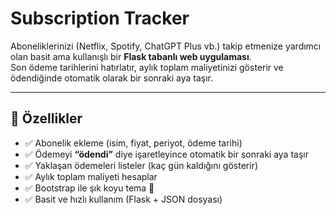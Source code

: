 # Subscription Tracker

Aboneliklerinizi (Netflix, Spotify, ChatGPT Plus vb.) takip etmenize yardımcı olan basit ama kullanışlı bir **Flask tabanlı web uygulaması**.  
Son ödeme tarihlerini hatırlatır, aylık toplam maliyetinizi gösterir ve ödendiğinde otomatik olarak bir sonraki aya taşır.  

---

## 🚀 Özellikler
- ✅ Abonelik ekleme (isim, fiyat, periyot, ödeme tarihi)  
- ✅ Ödemeyi **“ödendi”** diye işaretleyince otomatik bir sonraki aya taşır  
- ✅ Yaklaşan ödemeleri listeler (kaç gün kaldığını gösterir)  
- ✅ Aylık toplam maliyeti hesaplar  
- ✅ Bootstrap ile şık koyu tema 🎨  
- ✅ Basit ve hızlı kullanım (Flask + JSON dosyası)  



